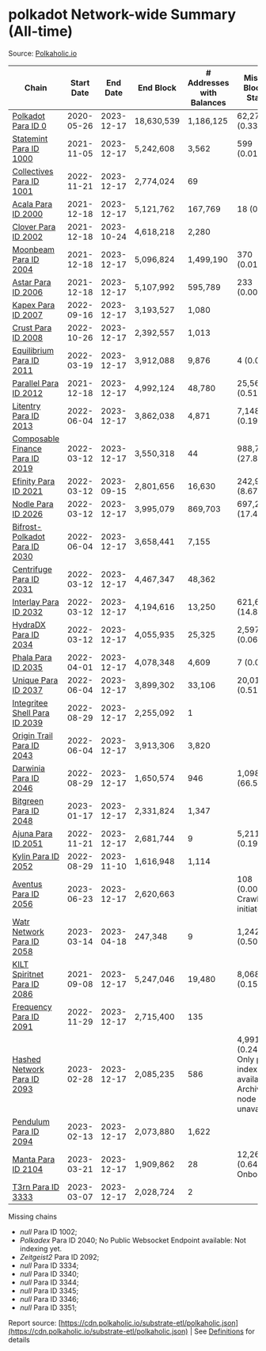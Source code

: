 # polkadot Network-wide Summary (All-time)

Source: [Polkaholic.io](https://polkaholic.io)


| Chain            | Start Date | End Date | End Block | # Addresses with Balances | Missing Blocks / Status |
| ---------------- | ---------- | ---------| --------- | ------------------------- | ----------------------- |
| [Polkadot Para ID 0](/polkadot/0-polkadot) | 2020-05-26 | 2023-12-17 | 18,630,539 |  1,186,125 | 62,274 (0.33%)  |
| [Statemint Para ID 1000](/polkadot/1000-statemint) | 2021-11-05 | 2023-12-17 | 5,242,608 |  3,562 | 599 (0.01%)  |
| [Collectives Para ID 1001](/polkadot/1001-collectives) | 2022-11-21 | 2023-12-17 | 2,774,024 |  69 |    |
| [Acala Para ID 2000](/polkadot/2000-acala) | 2021-12-18 | 2023-12-17 | 5,121,762 |  167,769 | 18 (0.00%)  |
| [Clover Para ID 2002](/polkadot/2002-clover) | 2021-12-18 | 2023-10-24 | 4,618,218 |  2,280 |    |
| [Moonbeam Para ID 2004](/polkadot/2004-moonbeam) | 2021-12-18 | 2023-12-17 | 5,096,824 |  1,499,190 | 370 (0.01%)  |
| [Astar Para ID 2006](/polkadot/2006-astar) | 2021-12-18 | 2023-12-17 | 5,107,992 |  595,789 | 233 (0.00%)  |
| [Kapex Para ID 2007](/polkadot/2007-kapex) | 2022-09-16 | 2023-12-17 | 3,193,527 |  1,080 |    |
| [Crust Para ID 2008](/polkadot/2008-crust) | 2022-10-26 | 2023-12-17 | 2,392,557 |  1,013 |    |
| [Equilibrium Para ID 2011](/polkadot/2011-equilibrium) | 2022-03-19 | 2023-12-17 | 3,912,088 |  9,876 | 4 (0.00%)  |
| [Parallel Para ID 2012](/polkadot/2012-parallel) | 2021-12-18 | 2023-12-17 | 4,992,124 |  48,780 | 25,561 (0.51%)  |
| [Litentry Para ID 2013](/polkadot/2013-litentry) | 2022-06-04 | 2023-12-17 | 3,862,038 |  4,871 | 7,148 (0.19%)  |
| [Composable Finance Para ID 2019](/polkadot/2019-composable) | 2022-03-12 | 2023-12-17 | 3,550,318 |  44 | 988,760 (27.85%)  |
| [Efinity Para ID 2021](/polkadot/2021-efinity) | 2022-03-12 | 2023-09-15 | 2,801,656 |  16,630 | 242,949 (8.67%)  |
| [Nodle Para ID 2026](/polkadot/2026-nodle) | 2022-03-12 | 2023-12-17 | 3,995,079 |  869,703 | 697,249 (17.45%)  |
| [Bifrost-Polkadot Para ID 2030](/polkadot/2030-bifrost-dot) | 2022-06-04 | 2023-12-17 | 3,658,441 |  7,155 |    |
| [Centrifuge Para ID 2031](/polkadot/2031-centrifuge) | 2022-03-12 | 2023-12-17 | 4,467,347 |  48,362 |    |
| [Interlay Para ID 2032](/polkadot/2032-interlay) | 2022-03-12 | 2023-12-17 | 4,194,616 |  13,250 | 621,626 (14.82%)  |
| [HydraDX Para ID 2034](/polkadot/2034-hydradx) | 2022-03-12 | 2023-12-17 | 4,055,935 |  25,325 | 2,597 (0.06%)  |
| [Phala Para ID 2035](/polkadot/2035-phala) | 2022-04-01 | 2023-12-17 | 4,078,348 |  4,609 | 7 (0.00%)  |
| [Unique Para ID 2037](/polkadot/2037-unique) | 2022-06-04 | 2023-12-17 | 3,899,302 |  33,106 | 20,019 (0.51%)  |
| [Integritee Shell Para ID 2039](/polkadot/2039-integritee-shell) | 2022-08-29 | 2023-12-17 | 2,255,092 |  1 |    |
| [Origin Trail Para ID 2043](/polkadot/2043-origintrail) | 2022-06-04 | 2023-12-17 | 3,913,306 |  3,820 |    |
| [Darwinia Para ID 2046](/polkadot/2046-darwinia) | 2022-08-29 | 2023-12-17 | 1,650,574 |  946 | 1,098,047 (66.53%)  |
| [Bitgreen Para ID 2048](/polkadot/2048-bitgreen) | 2023-01-17 | 2023-12-17 | 2,331,824 |  1,347 |    |
| [Ajuna Para ID 2051](/polkadot/2051-ajuna) | 2022-11-21 | 2023-12-17 | 2,681,744 |  9 | 5,211 (0.19%)  |
| [Kylin Para ID 2052](/polkadot/2052-kylin) | 2022-08-29 | 2023-11-10 | 1,616,948 |  1,114 |    |
| [Aventus Para ID 2056](/polkadot/2056-aventus) | 2023-06-23 | 2023-12-17 | 2,620,663 |   | 108 (0.00%) Crawling initiated |
| [Watr Network Para ID 2058](/polkadot/2058-watr) | 2023-03-14 | 2023-04-18 | 247,348 |  9 | 1,242 (0.50%)  |
| [KILT Spiritnet Para ID 2086](/polkadot/2086-kilt) | 2021-09-08 | 2023-12-17 | 5,247,046 |  19,480 | 8,068 (0.15%)  |
| [Frequency Para ID 2091](/polkadot/2091-frequency) | 2022-11-29 | 2023-12-17 | 2,715,400 |  135 |    |
| [Hashed Network Para ID 2093](/polkadot/2093-hashed) | 2023-02-28 | 2023-12-17 | 2,085,235 |  586 | 4,991 (0.24%) Only partial index available: Archive node unavailable |
| [Pendulum Para ID 2094](/polkadot/2094-pendulum) | 2023-02-13 | 2023-12-17 | 2,073,880 |  1,622 |    |
| [Manta Para ID 2104](/polkadot/2104-manta) | 2023-03-21 | 2023-12-17 | 1,909,862 |  28 | 12,262 (0.64%) Onboarding |
| [T3rn Para ID 3333](/polkadot/3333-t3rn) | 2023-03-07 | 2023-12-17 | 2,028,724 |  2 |    |

Missing chains


* *null* Para ID 1002; 
* *Polkadex* Para ID 2040; No Public Websocket Endpoint available: Not indexing yet.
* *Zeitgeist2* Para ID 2092; 
* *null* Para ID 3334; 
* *null* Para ID 3340; 
* *null* Para ID 3344; 
* *null* Para ID 3345; 
* *null* Para ID 3346; 
* *null* Para ID 3351; 

Report source: [https://cdn.polkaholic.io/substrate-etl/polkaholic.json](https://cdn.polkaholic.io/substrate-etl/polkaholic.json) | See [Definitions](/DEFINITIONS.md) for details
